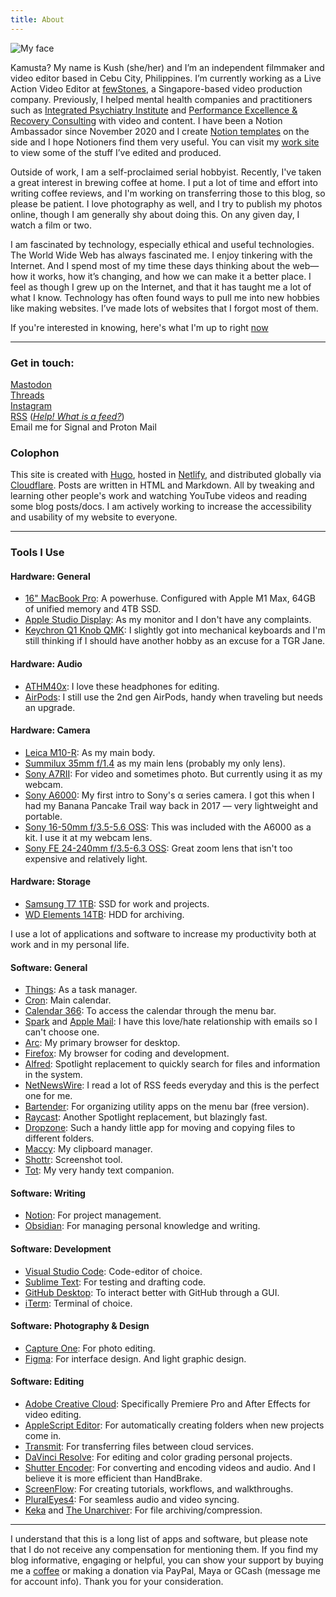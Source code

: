 ```yaml
---
title: About
---
```


![My face](/media/Kushaiah.jpg "Hello")

Kamusta? My name is Kush (she/her) and I’m an independent filmmaker and video editor based in Cebu City, Philippines.
I’m currently working as a Live Action Video Editor at [fewStones](https://fewstones.com/), a Singapore-based video production company.
Previously, I helped mental health companies and practitioners such as [Integrated Psychiatry Institute](https://psychiatryinstitute.com/) and [Performance Excellence & Recovery Consulting](https://www.trainwithperc.com) with video and content. I have been a Notion Ambassador since November 2020 and I create [Notion templates](https://krabf.gumroad.com) on the side and I hope Notioners find them very useful. You can visit my [work site](https://krabf.com/works) to view some of the stuff I’ve edited and produced.

Outside of work, I am a self-proclaimed serial hobbyist. Recently, I've taken a great interest in brewing coffee at home. I put a lot of time and effort into writing coffee reviews, and I'm working on transferring those to this blog, so please be patient. I love photography as well, and I try to publish my photos online, though I am generally shy about doing this. On any given day, I watch a film or two.

I am fascinated by technology, especially ethical and useful technologies. The World Wide Web has always fascinated me. I enjoy tinkering with the Internet. And I spend most of my time these days thinking about the web—how it works, how it’s changing, and how we can make it a better place. I feel as though I grew up on the Internet, and that it has taught me a lot of what I know. Technology has often found ways to pull me into new hobbies like making websites. I’ve made lots of websites that I forgot most of them.


If you're interested in knowing, here's what I'm up to right [now](/now)


<hr>


### Get in touch:  
<a rel="me" href="https://mastodon.social/@krabf">Mastodon</a>\
<a href="https://www.threads.net/@krabf" rel="me">Threads</a>\
<a href="http://instagram.com/krabf" rel="me">Instagram</a>\
<a href="/index.xml" type="application/rss+xml">RSS</a> ([*Help! What is a feed?*](https://aboutfeeds.com/))\
Email me for Signal and Proton Mail
<br>

### Colophon
This site is created with [Hugo](https://gohugo.io/), hosted in [Netlify](https://www.netlify.com/), and distributed globally via [Cloudflare](https://www.cloudflare.com/). Posts are written in HTML and Markdown. All by tweaking and learning other people's work and watching YouTube videos and reading some blog posts/docs. I am actively working to increase the accessibility and usability of my website to everyone.


<hr>


### Tools I Use


#### Hardware: General
- [16" MacBook Pro](https://support.apple.com/kb/SP858?locale=en_US): A powerhuse. Configured with Apple M1 Max, 64GB of unified memory and 4TB SSD.
- [Apple Studio Display](https://www.apple.com/ph/studio-display/): As my monitor and I don't have any complaints.
- [Keychron Q1 Knob QMK](https://www.keychron.com/products/keychron-q2-qmk-custom-mechanical-keyboard?variant=40218169147481): I slightly got into mechanical keyboards and I'm still thinking if I should have another hobby as an excuse for a TGR Jane.


#### Hardware: Audio
- [ATHM40x](https://www.audio-technica.com/en-eu/ath-m40x): I love these headphones for editing.
- [AirPods](https://www.apple.com/ph/shop/product/MV7N2ZA/A/airpods-with-charging-case): I still use the 2nd gen AirPods, handy when traveling but needs an upgrade.

#### Hardware: Camera
-  [Leica M10-R](https://leica-camera.com/en-int/photography/cameras/m/m10-r-black/details): As my main body.
- [Summilux 35mm f/1.4](https://leica-camera.com/en-int/photography/lenses/m/summilux-m-35mm-f1-4-asph-black) as my main lens (probably my only lens).
- [Sony A7RII](https://electronics.sony.com/imaging/interchangeable-lens-cameras/full-frame/p/ilce7rm2-b): For video and sometimes photo. But currently using it as my webcam.
- [Sony A6000](https://www.sony-asia.com/electronics/interchangeable-lens-cameras/ilce-6000-body-kit): My first intro to Sony's α series camera. I got this when I had my Banana Pancake Trail way back in 2017 — very lightweight and portable.
- [Sony 16-50mm f/3.5-5.6 OSS](https://www.sony.com.ph/electronics/camera-lenses/selp1650): This was included with the A6000 as a kit. I use it at my webcam lens.
- [Sony FE 24-240mm f/3.5-6.3 OSS](https://www.sony.com.ph/electronics/camera-lenses/sel24240): Great zoom lens that isn't too expensive and relatively light.

#### Hardware: Storage
- [Samsung T7 1TB](https://www.samsung.com/us/computing/memory-storage/portable-solid-state-drives/portable-ssd-t7-usb-3-2-1tb--gray--mu-pc1t0t-am/): SSD for work and projects.
- [WD Elements 14TB](https://www.westerndigital.com/en-ap/products/external-drives/wd-elements-desktop-usb-3-0-hdd#WDBBKG0140HBK-AESN): HDD for archiving.


I use a lot of applications and software to increase my productivity both at work and in my personal life.


#### Software: General
- [Things](https://culturedcode.com/): As a task manager.
- [Cron](https://cron.com/): Main calendar.
- [Calendar 366](https://nspektor.com/en): To access the calendar through the menu bar.
- [Spark](https://sparkmailapp.com/) and [Apple Mail](https://support.apple.com/en-gb/guide/mail/welcome/mac): I have this love/hate relationship with emails so I can't choose one.
- [Arc](https://arc.net/): My primary browser for desktop.
- [Firefox](https://www.mozilla.org/en-US/firefox/new/): My browser for coding and development.
- [Alfred](https://www.alfredapp.com/): Spotlight replacement to quickly search for files and information in the system.
- [NetNewsWire](https://netnewswire.com/): I read a lot of RSS feeds everyday and this is the perfect one for me.
- [Bartender](https://www.macbartender.com/): For organizing utility apps on the menu bar (free version).
- [Raycast](https://www.raycast.com/): Another Spotlight replacement, but blazingly fast.
- [Dropzone](https://aptonic.com): Such a handy little app for moving and copying files to different folders.
- [Maccy](https://maccy.app/): My clipboard manager.
- [Shottr](https://shottr.cc/): Screenshot tool.
- [Tot](https://tot.rocks/): My very handy text companion.


#### Software: Writing
- [Notion](https://www.notion.so/): For project management.
- [Obsidian](https://obsidian.md/): For managing personal knowledge and writing.


#### Software: Development
- [Visual Studio Code](https://code.visualstudio.com/): Code-editor of choice.
- [Sublime Text](https://www.sublimetext.com/): For testing and drafting code.
- [GitHub Desktop](https://desktop.github.com/): To interact better with GitHub through a GUI.
- [iTerm](https://iterm2.com/): Terminal of choice.


#### Software: Photography & Design
- [Capture One](https://www.captureone.com/en): For photo editing.
- [Figma](https://www.figma.com/): For interface design. And light graphic design.


#### Software: Editing
- [Adobe Creative Cloud](https://www.adobe.com/ph_en/creativecloud.html): Specifically Premiere Pro and After Effects for video editing.
- [AppleScript Editor](https://support.apple.com/en-ph/guide/script-editor/welcome/mac): For automatically creating folders when new projects come in.
- [Transmit](https://panic.com/transmit/): For transferring files between cloud services.
- [DaVinci Resolve](https://www.blackmagicdesign.com/products/davinciresolve): For editing and color grading personal projects.
- [Shutter Encoder](https://www.shutterencoder.com/): For converting and encoding videos and audio. And I believe it is more efficient than HandBrake.
- [ScreenFlow](https://www.telestream.net/screenflow/): For creating tutorials, workflows, and walkthroughs.
- [PluralEyes4](https://www.maxon.net/en/red-giant/pluraleyes): For seamless audio and video syncing.
- [Keka](https://www.keka.io/) and [The Unarchiver](https://theunarchiver.com/): For file archiving/compression.

<hr>

I understand that this is a long list of apps and software, but please note that I do not receive any compensation for mentioning them. If you find my blog informative, engaging or helpful, you can show your support by buying me a [coffee](https://bit.ly/krabfcoffee) or making a donation via PayPal, Maya or GCash (message me for account info). Thank you for your consideration.